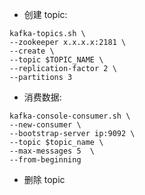* 创建 topic:
```SHELL
kafka-topics.sh \
--zookeeper x.x.x.x:2181 \
--create \
--topic $TOPIC_NAME \
--replication-factor 2 \
--partitions 3
```
* 消费数据:
```shell
kafka-console-consumer.sh \
--new-consumer \
--bootstrap-server ip:9092 \
--topic $topic_name \
--max-messages 5  \
--from-beginning
```
* 删除 topic
